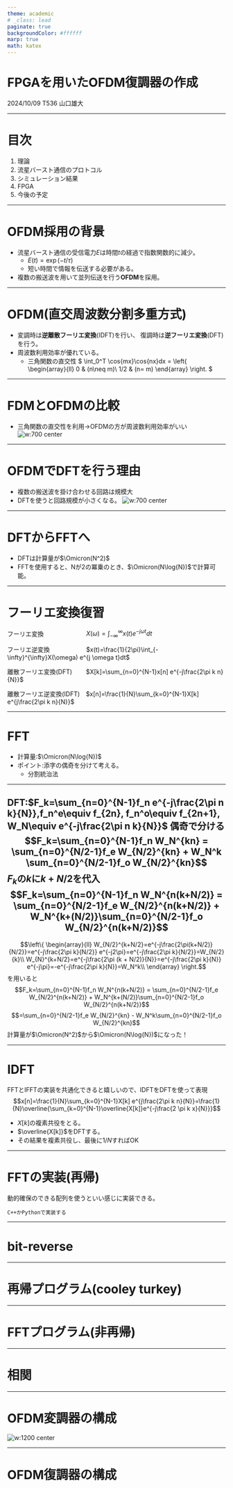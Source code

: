 ```yaml
---
theme: academic
# _class: lead
paginate: true
backgroundColor: #ffffff
marp: true
math: katex
---
```


# **FPGAを用いたOFDM復調器の作成**
2024/10/09
T536 山口雄大

---
# 目次
1. 理論
1. 流星バースト通信のプロトコル
1. シミュレーション結果
1. FPGA
1. 今後の予定
---
# OFDM採用の背景
- 流星バースト通信の受信電力$E$は時間$t$の経過で指数関数的に減少。
    - $E(t)=\exp(-t/\tau)$
    - 短い時間で情報を伝送する必要がある。
- 複数の搬送波を用いて並列伝送を行う**OFDM**を採用。
---
# OFDM(直交周波数分割多重方式)
- 変調時は**逆離散フーリエ変換**(IDFT)を行い、
  復調時は**逆フーリエ変換**(DFT)を行う。
- 周波数利用効率が優れている。
  - 三角関数の直交性
$
\int_0^T \cos{mx}\cos{nx}dx = \left\{
\begin{array}{ll}
0 & (n\neq m)\\
1/2 & (n= m)
\end{array}
\right.
$

---
# FDMとOFDMの比較
- 三角関数の直交性を利用→OFDMの方が周波数利用効率がいい
![w:700 center](./assets/fdm-ofdm.svg)

---
# OFDMでDFTを行う理由
- 複数の搬送波を掛け合わせる回路は規模大
- DFTを使うと回路規模が小さくなる。
![w:700 center](./assets/ofdm-multiple-carrier.drawio.svg)
---
# DFTからFFTへ
- DFTは計算量が$\Omicron(N^2)$
- FFTを使用すると、Nが2の冪乗のとき、$\Omicron(N\log{N})$で計算可能。
---
# フーリエ変換復習
フーリエ変換　　　　　　　$X(\omega)=\int_{-\infty}^{\infty}x(t) e^{-j \omega t}dt$

フーリエ逆変換　　　　　　$x(t)=\frac{1}{2\pi}\int_{-\infty}^{\infty}X(\omega) e^{j \omega t}dt$

離散フーリエ変換(DFT)　　 $X[k]=\sum_{n=0}^{N-1}x[n] e^{-j\frac{2\pi k n}{N}}$

離散フーリエ逆変換(IDFT)　$x[n]=\frac{1}{N}\sum_{k=0}^{N-1}X[k] e^{j\frac{2\pi k n}{N}}$

---
# FFT
- 計算量:$\Omicron(N\log{N})$
- ポイント:添字の偶奇を分けて考える。
  - 分割統治法
---
DFT:$F_k=\sum_{n=0}^{N-1}f_n e^{-j\frac{2\pi n k}{N}},f_n^e\equiv f_{2n}, f_n^o\equiv f_{2n+1}, W_N\equiv e^{-j\frac{2\pi n k}{N}}$
偶奇で分ける
$$F_k=\sum_{n=0}^{N-1}f_n W_N^{kn} = \sum_{n=0}^{N/2-1}f_e W_{N/2}^{kn} + W_N^k \sum_{n=0}^{N/2-1}f_o W_{N/2}^{kn}$$
$F_k$の$k$に$k+N/2$を代入
$$F_k=\sum_{n=0}^{N-1}f_n W_N^{n(k+N/2)} = \sum_{n=0}^{N/2-1}f_e W_{N/2}^{n(k+N/2)} + W_N^{k+(N/2)}\sum_{n=0}^{N/2-1}f_o W_{N/2}^{n(k+N/2)}$$
---

$$\left\{
\begin{array}{ll}
W_{N/2}^{k+N/2}=e^{-j\frac{2\pi(k+N/2)}{N/2}}=e^{-j\frac{2\pi k}{N/2}} e^{-j2\pi}=e^{-j\frac{2\pi k}{N/2}}=W_{N/2}{k}\\
W_{N}^{k+N/2}=e^{-j\frac{2\pi (k + N/2)}{N}}=e^{-j\frac{2\pi k}{N}} e^{-j\pi}=-e^{-j\frac{2\pi k}{N}}=W_N^k\\
\end{array}
\right.$$
を用いると
$$F_k=\sum_{n=0}^{N-1}f_n W_N^{n(k+N/2)} = \sum_{n=0}^{N/2-1}f_e W_{N/2}^{n(k+N/2)} + W_N^{k+(N/2)}\sum_{n=0}^{N/2-1}f_o W_{N/2}^{n(k+N/2)}$$
$$=\sum_{n=0}^{N/2-1}f_e W_{N/2}^{kn} - W_N^k\sum_{n=0}^{N/2-1}f_o W_{N/2}^{kn}$$
計算量が$\Omicron(N^2)$から$\Omicron(N\log{N})$になった！

---
# IDFT
FFTとIFFTの実装を共通化できると嬉しいので、IDFTをDFTを使って表現
$$x[n]=\frac{1}{N}\sum_{k=0}^{N-1}X[k] e^{j\frac{2\pi k n}{N}}=\frac{1}{N}\overline{\sum_{k=0}^{N-1}\overline{X[k]}e^{-j\frac{2 \pi k x}{N}}}$$
- $X[k]$の複素共役をとる。
- $\overline{X[k]}$をDFTする。
- その結果を複素共役し、最後に$1/N$すればOK

---
# FFTの実装(再帰)
動的確保のできる配列を使うといい感じに実装できる。
```
C++かPythonで実装する
```

---

# bit-reverse
---

# 再帰プログラム(cooley turkey)

---

# FFTプログラム(非再帰)

---

# 相関

---

# OFDM変調器の構成
<!-- TODO:実部のみの波に変換するところ詳しく -->
![w:1200 center](./assets/odfm-modulation-diagram.drawio.svg)

---

# OFDM復調器の構成